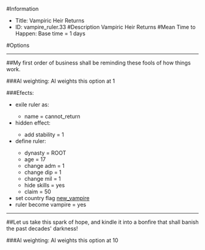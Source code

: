 #Information
 - Title: Vampiric Heir Returns
 - ID: vampire_ruler.33
#Description
Vampiric Heir Returns
#Mean Time to Happen:
Base time = 1 days

#Options

___
##My first order of business shall be reminding these fools of how things work.

###AI weighting:
AI weights this option at 1


###Efects:<ul><li>exile ruler as:</li><ul><li>name = cannot_return</li></ul><li>hidden effect:</li><ul><li>add stability = 1</li></ul><li>define ruler:</li><ul><li>dynasty = ROOT</li><li>age = 17</li><li>change adm = 1</li><li>change dip = 1</li><li>change mil = 1</li><li>hide skills = yes</li><li>claim = 50</li></ul><li>set country flag [new_vampire](../flags/new_vampire.md)</li><li>ruler become vampire = yes</li></ul>

___
##Let us take this spark of hope, and kindle it into a bonfire that shall banish the past decades' darkness!

###AI weighting:
AI weights this option at 10

